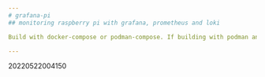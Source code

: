 ```yaml
---
# grafana-pi 
## monitoring raspberry pi with grafana, prometheus and loki

Build with docker-compose or podman-compose. If building with podman and podman-compose use rootful.

---
```

20220522004150

